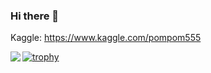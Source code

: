 ### Hi there 👋

<!--
**pomcho555/pomcho555** is a ✨ _special_ ✨ repository because its `README.md` (this file) appears on your GitHub profile.

Here are some ideas to get you started:

- 🔭 I’m currently working on ...
- 🌱 I’m currently learning ...
- 👯 I’m looking to collaborate on ...
- 🤔 I’m looking for help with ...
- 💬 Ask me about ...
- 📫 How to reach me: ...
- 😄 Pronouns: ...
- ⚡ Fun fact: ...
-->

<!-- ![competition](https://road-to-kaggle-grandmaster.vercel.app/api/badges/pompom555/competition) -->

Kaggle: https://www.kaggle.com/pompom555

<a href="https://github.com/anuraghazra/github-readme-stats">
  <img align="left" src="https://github-readme-stats.vercel.app/api?username=pomcho555&count_private=true&show_icons=true" />
</a>

[![trophy](https://github-profile-trophy.vercel.app/?username=pomcho555&theme=onedark)](https://github.com/ryo-ma/github-profile-trophy)

